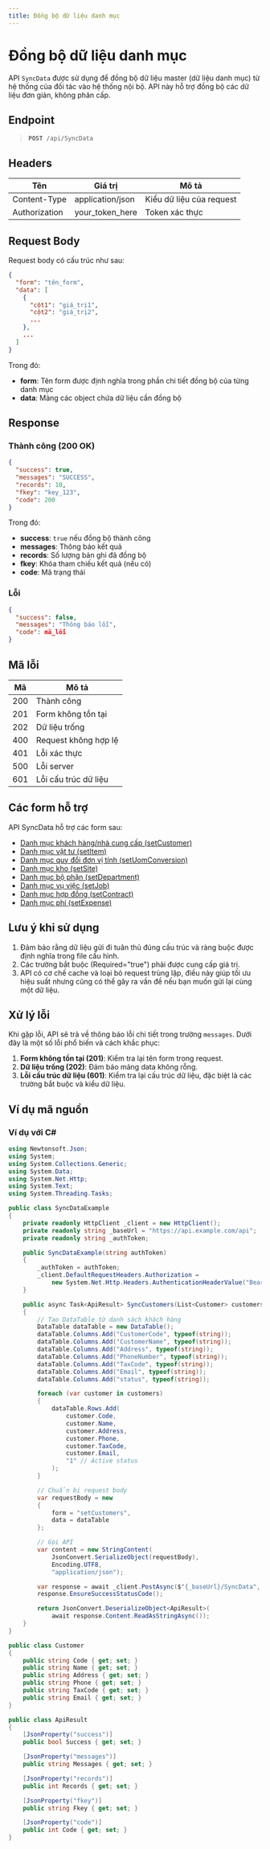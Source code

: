```yaml
---
title: Đồng bộ dữ liệu danh mục
---
```


# Đồng bộ dữ liệu danh mục

API `SyncData` được sử dụng để đồng bộ dữ liệu master (dữ liệu danh mục) từ hệ thống của đối tác vào hệ thống nội bộ. API này hỗ trợ đồng bộ các dữ liệu đơn giản, không phân cấp.

## Endpoint

<blockquote>
  <pre><code><b>POST</b> /api/SyncData</code></pre>
</blockquote>

## Headers

| Tên | Giá trị | Mô tả |
|-----|--------|-------|
| Content-Type | application/json | Kiểu dữ liệu của request |
| Authorization | your_token_here | Token xác thực |

## Request Body

Request body có cấu trúc như sau:

```json
{
  "form": "tên_form",
  "data": [
    {
      "cột1": "giá_trị1",
      "cột2": "giá_trị2",
      ...
    },
    ...
  ]
}
```

Trong đó:
- **form**: Tên form được định nghĩa trong phần chi tiết đồng bộ của từng danh mục
- **data**: Mảng các object chứa dữ liệu cần đồng bộ

## Response

### Thành công (200 OK)

```json
{
  "success": true,
  "messages": "SUCCESS",
  "records": 10,
  "fkey": "key_123",
  "code": 200
}
```

Trong đó:
- **success**: `true` nếu đồng bộ thành công
- **messages**: Thông báo kết quả
- **records**: Số lượng bản ghi đã đồng bộ
- **fkey**: Khóa tham chiếu kết quả (nếu có)
- **code**: Mã trạng thái

### Lỗi

```json
{
  "success": false,
  "messages": "Thông báo lỗi",
  "code": mã_lỗi
}
```

## Mã lỗi

| Mã | Mô tả |
|----|-------|
| 200 | Thành công |
| 201 | Form không tồn tại |
| 202 | Dữ liệu trống |
| 400 | Request không hợp lệ |
| 401 | Lỗi xác thực |
| 500 | Lỗi server |
| 601 | Lỗi cấu trúc dữ liệu |

## Các form hỗ trợ

API SyncData hỗ trợ các form sau:

- [Danh mục khách hàng/nhà cung cấp (setCustomer)](sync-data/setcustomer)
- [Danh mục vật tư (setItem)](sync-data/setitem)
- [Danh mục quy đổi đơn vị tính (setUomConversion)](sync-data/setuomconversion)
- [Danh mục kho (setSite)](sync-data/setsite)
- [Danh mục bộ phận (setDepartment)](sync-data/setdepartment)
- [Danh mục vụ việc (setJob)](sync-data/setjob)
- [Danh mục hợp đồng (setContract)](sync-data/setcontract)
- [Danh mục phí (setExpense)](sync-data/setexpense)

## Lưu ý khi sử dụng

1. Đảm bảo rằng dữ liệu gửi đi tuân thủ đúng cấu trúc và ràng buộc được định nghĩa trong file cấu hình.
2. Các trường bắt buộc (Required="true") phải được cung cấp giá trị.
3. API có cơ chế cache và loại bỏ request trùng lặp, điều này giúp tối ưu hiệu suất nhưng cũng có thể gây ra vấn đề nếu bạn muốn gửi lại cùng một dữ liệu.

## Xử lý lỗi

Khi gặp lỗi, API sẽ trả về thông báo lỗi chi tiết trong trường `messages`. Dưới đây là một số lỗi phổ biến và cách khắc phục:

1. **Form không tồn tại (201)**: Kiểm tra lại tên form trong request.
2. **Dữ liệu trống (202)**: Đảm bảo mảng data không rỗng.
3. **Lỗi cấu trúc dữ liệu (601)**: Kiểm tra lại cấu trúc dữ liệu, đặc biệt là các trường bắt buộc và kiểu dữ liệu.

## Ví dụ mã nguồn

### Ví dụ với C#

```csharp
using Newtonsoft.Json;
using System;
using System.Collections.Generic;
using System.Data;
using System.Net.Http;
using System.Text;
using System.Threading.Tasks;

public class SyncDataExample
{
    private readonly HttpClient _client = new HttpClient();
    private readonly string _baseUrl = "https://api.example.com/api";
    private readonly string _authToken;

    public SyncDataExample(string authToken)
    {
        _authToken = authToken;
        _client.DefaultRequestHeaders.Authorization = 
            new System.Net.Http.Headers.AuthenticationHeaderValue("Bearer", _authToken);
    }

    public async Task<ApiResult> SyncCustomers(List<Customer> customers)
    {
        // Tạo DataTable từ danh sách khách hàng
        DataTable dataTable = new DataTable();
        dataTable.Columns.Add("CustomerCode", typeof(string));
        dataTable.Columns.Add("CustomerName", typeof(string));
        dataTable.Columns.Add("Address", typeof(string));
        dataTable.Columns.Add("PhoneNumber", typeof(string));
        dataTable.Columns.Add("TaxCode", typeof(string));
        dataTable.Columns.Add("Email", typeof(string));
        dataTable.Columns.Add("status", typeof(string));

        foreach (var customer in customers)
        {
            dataTable.Rows.Add(
                customer.Code,
                customer.Name,
                customer.Address,
                customer.Phone,
                customer.TaxCode,
                customer.Email,
                "1" // Active status
            );
        }

        // Chuẩn bị request body
        var requestBody = new
        {
            form = "setCustomers",
            data = dataTable
        };

        // Gọi API
        var content = new StringContent(
            JsonConvert.SerializeObject(requestBody),
            Encoding.UTF8,
            "application/json");

        var response = await _client.PostAsync($"{_baseUrl}/SyncData", content);
        response.EnsureSuccessStatusCode();

        return JsonConvert.DeserializeObject<ApiResult>(
            await response.Content.ReadAsStringAsync());
    }
}

public class Customer
{
    public string Code { get; set; }
    public string Name { get; set; }
    public string Address { get; set; }
    public string Phone { get; set; }
    public string TaxCode { get; set; }
    public string Email { get; set; }
}

public class ApiResult
{
    [JsonProperty("success")]
    public bool Success { get; set; }

    [JsonProperty("messages")]
    public string Messages { get; set; }

    [JsonProperty("records")]
    public int Records { get; set; }

    [JsonProperty("fkey")]
    public string Fkey { get; set; }

    [JsonProperty("code")]
    public int Code { get; set; }
}
```